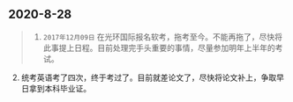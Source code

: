 ## 2020-8-28

> 1. `2017年12月09日` 在光环国际报名软考，拖考至今。不能再拖了，尽快将此事提上日程。目前处理完手头重要的事情，尽量参加明年上半年的考试。
2. 统考英语考了四次，终于考过了。目前就差论文了，尽快将论文补上，争取早日拿到本科毕业证。